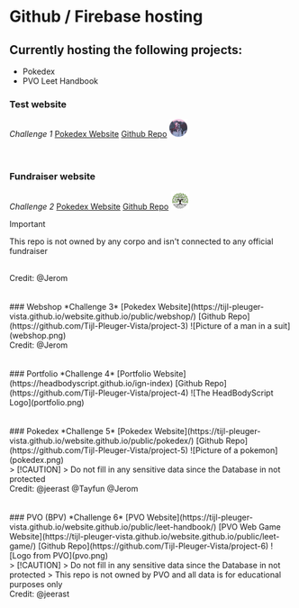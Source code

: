 # Github / Firebase hosting

## Currently hosting the following projects:
- Pokedex
- PVO Leet Handbook

### Test website
*Challenge 1*
[Pokedex Website](https://tijl-pleuger-vista.github.io/website.github.io/public/test/)
[Github Repo](https://github.com/Tijl-Pleuger-Vista/project-1)
![Picture of a pokemon](test.png)
<br/><br/><br/>
### Fundraiser website
*Challenge 2*
[Pokedex Website](https://tijl-pleuger-vista.github.io/website.github.io/public/team-trees/)
[Github Repo](https://github.com/Tijl-Pleuger-Vista/project-2)
![Picture of a pokemon](teamtree.png)
<br/>
> [!IMPORTANT]
> This repo is not owned by any corpo and isn't connected to any official fundraiser
<br/>
Credit: 
@Jerom
<br/><br/><br/>
### Webshop
*Challenge 3*
[Pokedex Website](https://tijl-pleuger-vista.github.io/website.github.io/public/webshop/)
[Github Repo](https://github.com/Tijl-Pleuger-Vista/project-3)
![Picture of a man in a suit](webshop.png)
<br/>
Credit: 
@Jerom
<br/><br/><br/>
### Portfolio
*Challenge 4*
[Portfolio Website](https://headbodyscript.github.io/ign-index)
[Github Repo](https://github.com/Tijl-Pleuger-Vista/project-4)
![The HeadBodyScript Logo](portfolio.png)
<br/><br/><br/>
### Pokedex
*Challenge 5*
[Pokedex Website](https://tijl-pleuger-vista.github.io/website.github.io/public/pokedex/)
[Github Repo](https://github.com/Tijl-Pleuger-Vista/project-5)
![Picture of a pokemon](pokedex.png)
<br/>
> [!CAUTION]
> Do not fill in any sensitive data since the Database in not protected
<br/>
Credit: 
@jeerast @Tayfun @Jerom
<br/><br/><br/>
### PVO (BPV)
*Challenge 6*
[PVO Website](https://tijl-pleuger-vista.github.io/website.github.io/public/leet-handbook/)
[PVO Web Game Website](https://tijl-pleuger-vista.github.io/website.github.io/public/leet-game/)
[Github Repo](https://github.com/Tijl-Pleuger-Vista/project-6)
![Logo from PVO](pvo.png)
<br/>
> [!CAUTION]
> Do not fill in any sensitive data since the Database in not protected
> This repo is not owned by PVO and all data is for educational purposes only
<br/>
Credit: 
@jeerast

